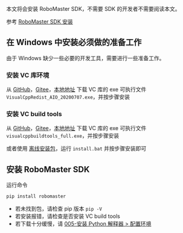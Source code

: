 本文将会安装 RoboMaster SDK，不需要 SDK 的开发者不需要阅读本文。

参考 [RoboMaster SDK 安装](https://robomaster-dev.readthedocs.io/zh-cn/latest/python_sdk/installs.html)

## 在 Windows 中安装必须做的准备工作

由于 Windows 缺少一些必要的开发工具，需要进行一些准备工作。

### 安装 VC 库环境

从 [GitHub](https://github.com/dji-sdk/robomaster-sdk)，[Gitee](https://gitee.com/robomaster-edu/RoboMaster-SDK)，[本地地址](./Python%20%E5%BF%AB%E9%80%9F%E5%85%A5%E9%97%A8%E6%8C%87%E5%8D%97/files/VisualCppRedist_AIO_20200707.exe) 下载 VC 库的 exe 可执行文件 `VisualCppRedist_AIO_20200707.exe`，并按步骤安装

### 安装 VC build tools

从 [GitHub](https://github.com/dji-sdk/robomaster-sdk)，[Gitee](https://gitee.com/robomaster-edu/RoboMaster-SDK)，[本地地址](./Python%20%E5%BF%AB%E9%80%9F%E5%85%A5%E9%97%A8%E6%8C%87%E5%8D%97/files/visualcppbuildtools_full.exe) 下载 VC 库的 exe 可执行文件 `visualcppbuildtools_full.exe`，并按步骤安装

或者使用 [离线安装包](./Python%20%E5%BF%AB%E9%80%9F%E5%85%A5%E9%97%A8%E6%8C%87%E5%8D%97/files/offlineBuildTool.zip)，运行 `install.bat` 并按步骤安装即可

## 安装 RoboMaster SDK

运行命令

```bash
pip install robomaster
```

- 若未找到包，请检查 pip 版本 `pip -V`
- 若安装报错，请检查是否安装 VC build tools
- 若下载十分缓慢，请 [005-安装 Python 解释器 > 配置环境](./005-%E5%AE%89%E8%A3%85%20Python%20%E8%A7%A3%E9%87%8A%E5%99%A8.md#配置环境)
